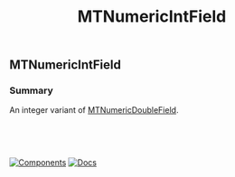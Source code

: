 ﻿---
uid: C.MTNumericIntField
title: MTNumericIntField
---
## MTNumericIntField

### Summary

An integer variant of [MTNumericDoubleField](xref:C.MTNumericDoubleField).

&nbsp;

&nbsp;

[![Components](https://img.shields.io/static/v1?label=Components&message=Plus&color=red)](xref:A.PlusComponents)
[![Docs](https://img.shields.io/static/v1?label=API%20Documentation&message=MTNumericDoubleField&color=brightgreen)](xref:BlazorMdc.MTNumericDoubleField)